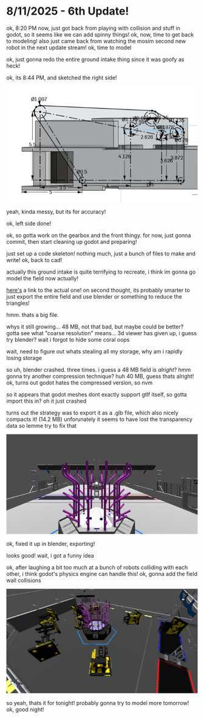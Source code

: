 # 8/11/2025 - 6th Update!

ok, 8:20 PM now, just got back from playing with collision and stuff in godot, so it seems like we can add spinny things! ok, now, time to get back to modeling! also just came back from watching the mosim second new robot in the next update stream! ok, time to model

ok, just gonna redo the entire ground intake thing since it was goofy as heck!

ok, its 8:44 PM, and sketched the right side!

![hmm](</updatelogs/images/202508/08112025 - 1.png>)

yeah, kinda messy, but its for accuracy!

ok, left side done!

ok, so gotta work on the gearbox and the front thingy. for now, just gonna commit, then start cleaning up godot and preparing!

just set up a code skeleton! nothing much, just a bunch of files to make and write! ok, back to cad!

actually this ground intake is quite terrifying to recreate, i think im gonna go model the field now actually!

[here's](https://cad.onshape.com/documents/14c6855735b6d6a330a968b5/w/6a4f8aad4ba9e1144d545a32/e/6108cee1cf837762e5424864) a link to the actual one! on second thought, its probably smarter to just export the entire field and use blender or something to reduce the triangles!

hmm. thats a big file.

whys it still growing... 48 MB, not that bad, but maybe could be better? gotta see what "coarse resolution" means... 3d viewer has given up, i guess try blender? wait i forgot to hide some coral oops

wait, need to figure out whats stealing all my storage, why am i rapidly losing storage

so uh, blender crashed. three times. i guess a 48 MB field is *alright*? hmm gonna try another compression technique? huh 40 MB, guess thats alright! ok, turns out godot hates the compressed version, so nvm

so it appears that godot meshes dont exactly support gtlf itself, so gotta import this in? oh it just crashed


turns out the strategy was to export it as a .glb file, which also nicely compacts it! (14.2 MB) unforunately it seems to have lost the transparency data so lemme try to fix that

![waw](</updatelogs/images/202508/08112025 - 2.png>)

ok, fixed it up in blender, exporting!

looks good! wait, i got a funny idea

ok, after laughing a bit too much at a bunch of robots colliding with each other, i think godot's physics engine can handle this! ok, gonna add the field wall collisions

![woo](</updatelogs/images/202508/08112025 - 3.png>)

so yeah, thats it for tonight! probably gonna try to model more tomorrow! ok, good night!